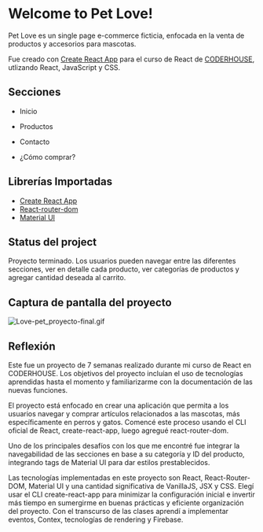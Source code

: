 # Welcome to **Pet Love**!

Pet Love es un single page e-commerce ficticia, enfocada en la venta de productos y accesorios para mascotas.

Fue creado con [Create React App](https://github.com/facebook/create-react-app) para el curso de React de [CODERHOUSE](https://www.coderhouse.com), utlizando React, JavaScript y CSS.

## Secciones

- Inicio

- Productos

- Contacto

- ¿Cómo comprar?

## Librerías Importadas

- [Create React App](https://github.com/facebook/create-react-app)
- [React-router-dom](https://reactrouter.com/docs/en/v6/getting-started/installation#basic-installation) 
- [Material UI](https://mui.com/material-ui)

## Status del project

Proyecto terminado. Los usuarios pueden navegar entre las diferentes secciones, ver en detalle cada producto, ver categorías de productos y agregar cantidad deseada al carrito.

## Captura de pantalla del proyecto

![Love-pet_proyecto-final.gif](https://media.giphy.com/media/eRzwfGVlPiQt4kp54B/giphy.gif)

## Reflexión

Este fue un proyecto de 7 semanas realizado durante mi curso de React en CODERHOUSE. Los objetivos del proyecto incluían el uso de tecnologías aprendidas hasta el momento y familiarizarme con la documentación de las nuevas funciones.

El proyecto está enfocado en crear una aplicación que permita a los usuarios navegar y comprar artículos relacionados a las mascotas, más específicamente en perros y gatos. Comencé este proceso usando el CLI oficial de React, create-react-app, luego agregué react-router-dom.

Uno de los principales desafíos con los que me encontré fue integrar la navegabilidad de las secciones en base a su categoría y ID del producto, integrando tags de Material UI para dar estilos prestablecidos.

Las tecnologías implementadas en este proyecto son React, React-Router-DOM, Material UI y una cantidad significativa de VanillaJS, JSX y CSS. Elegí usar el CLI create-react-app para minimizar la configuración inicial e invertir más tiempo en sumergirme en buenas prácticas y eficiente organización del proyecto. Con el transcurso de las clases aprendí a implementar eventos, Contex, tecnologías de rendering y Firebase.